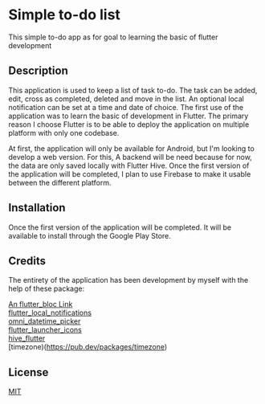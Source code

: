 # Simple to-do list

This simple to-do app as for goal to learning the basic of flutter development

## Description

This application is used to keep a list of task to-do. 
The task can be added, edit, cross as completed, deleted and move in the list. An optional local notification can be set at a time and date of choice.
The first use of the application was to learn the basic of development in Flutter.  The primary reason I choose Flutter is to be able to deploy the application on multiple platform with only one codebase.

At first, the application will only be available for Android, but I'm looking to develop a web version. For this, A backend will be need because for now, the data are only saved locally with Flutter Hive. Once the first version of the application will be completed, I plan to use Firebase to make it usable between the different platform.


## Installation

Once the first version of the application will be completed. It will be available to install through the Google Play Store.

## Credits

The entirety of the application has been development by myself with the help of these package:
  
[An flutter_bloc Link](https://github.com/felangel/bloc/tree/master)  
[flutter_local_notifications](https://github.com/MaikuB/flutter_local_notifications)  
[omni_datetime_picker](https://github.com/alanchan-dev/OmniDateTimePicker)  
[flutter_launcher_icons](https://github.com/fluttercommunity/flutter_launcher_icons)  
[hive_flutter](https://github.com/isar/hive)  
[timezone)(https://pub.dev/packages/timezone)


## License

[MIT](https://choosealicense.com/licenses/mit/)
